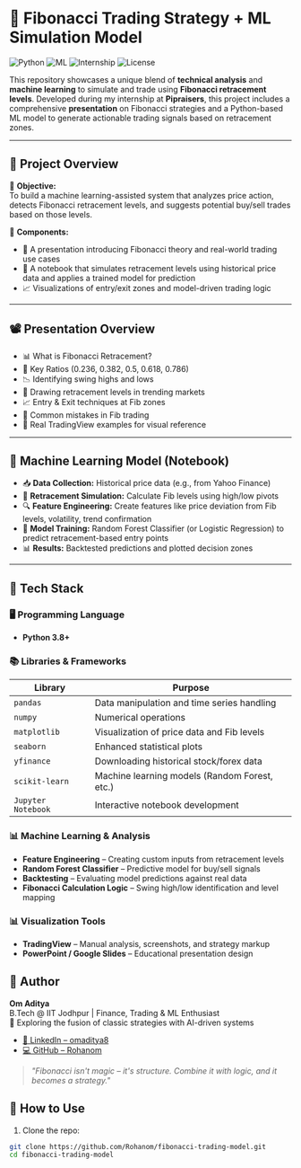 # 🔢 Fibonacci Trading Strategy + ML Simulation Model

![Python](https://img.shields.io/badge/Built_with-Python-blue)
![ML](https://img.shields.io/badge/Model-Machine_Learning-red)
![Internship](https://img.shields.io/badge/Internship-Pipraisers-orange)
![License](https://img.shields.io/badge/License-MIT-green)

This repository showcases a unique blend of **technical analysis** and **machine learning** to simulate and trade using **Fibonacci retracement levels**. Developed during my internship at **Pipraisers**, this project includes a comprehensive **presentation** on Fibonacci strategies and a Python-based ML model to generate actionable trading signals based on retracement zones.

---

## 🧠 Project Overview

📌 **Objective:**  
To build a machine learning-assisted system that analyzes price action, detects Fibonacci retracement levels, and suggests potential buy/sell trades based on those levels.

📌 **Components:**
- 🎯 A presentation introducing Fibonacci theory and real-world trading use cases
- 🤖 A notebook that simulates retracement levels using historical price data and applies a trained model for prediction
- 📈 Visualizations of entry/exit zones and model-driven trading logic

---

## 📽️ Presentation Overview

- 📊 What is Fibonacci Retracement?
- 🔢 Key Ratios (0.236, 0.382, 0.5, 0.618, 0.786)
- 📉 Identifying swing highs and lows
- 📌 Drawing retracement levels in trending markets
- 📈 Entry & Exit techniques at Fib zones
- 🚫 Common mistakes in Fib trading
- 🧠 Real TradingView examples for visual reference

---

## 🤖 Machine Learning Model (Notebook)

- 📥 **Data Collection:** Historical price data (e.g., from Yahoo Finance)
- 📐 **Retracement Simulation:** Calculate Fib levels using high/low pivots
- 🔍 **Feature Engineering:** Create features like price deviation from Fib levels, volatility, trend confirmation
- 🧠 **Model Training:** Random Forest Classifier (or Logistic Regression) to predict retracement-based entry points
- 📊 **Results:** Backtested predictions and plotted decision zones

---

## 🧰 Tech Stack

### 🖥️ Programming Language
- **Python 3.8+**

### 📚 Libraries & Frameworks
| Library          | Purpose                                         |
|------------------|-------------------------------------------------|
| `pandas`         | Data manipulation and time series handling      |
| `numpy`          | Numerical operations                            |
| `matplotlib`     | Visualization of price data and Fib levels      |
| `seaborn`        | Enhanced statistical plots                      |
| `yfinance`       | Downloading historical stock/forex data         |
| `scikit-learn`   | Machine learning models (Random Forest, etc.)   |
| `Jupyter Notebook` | Interactive notebook development              |

### 📊 Machine Learning & Analysis
- **Feature Engineering** – Creating custom inputs from retracement levels
- **Random Forest Classifier** – Predictive model for buy/sell signals
- **Backtesting** – Evaluating model predictions against real data
- **Fibonacci Calculation Logic** – Swing high/low identification and level mapping

### 📊 Visualization Tools
- **TradingView** – Manual analysis, screenshots, and strategy markup
- **PowerPoint / Google Slides** – Educational presentation design

## 👤 Author

**Om Aditya**  
B.Tech @ IIT Jodhpur | Finance, Trading & ML Enthusiast  
🚀 Exploring the fusion of classic strategies with AI-driven systems

- [🔗 LinkedIn – omaditya8](https://www.linkedin.com/in/omaditya8/)
- [💻 GitHub – Rohanom](https://github.com/Rohanom)

> _"Fibonacci isn't magic – it's structure. Combine it with logic, and it becomes a strategy."_

## 🚀 How to Use

1. Clone the repo:

```bash
git clone https://github.com/Rohanom/fibonacci-trading-model.git
cd fibonacci-trading-model

